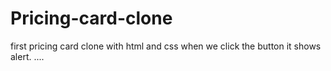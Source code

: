 # Pricing-card-clone
first pricing card clone with html and css 
when we click the button it shows alert.
....
